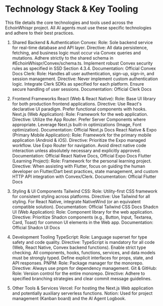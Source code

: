 # Technology Stack & Key Tooling

This file details the core technologies and tools used across the EchoinWhispr project. All AI agents must use these specific technologies and adhere to their best practices.

1. Shared Backend & Authentication
Convex:
Role: Sole backend service for real-time database and API layer.
Directive: All data persistence, fetching, and business logic must occur via Convex queries and mutations. Adhere strictly to the shared schema in #EchoinWhispr/Convex/schema.ts. Implement robust Convex security rules as specified in SSD Section 4.3.4.
Documentation: Official Convex Docs
Clerk:
Role: Handles all user authentication, sign-up, sign-in, and session management.
Directive: Never implement custom authentication logic. Integrate Clerk SDKs as specified for each platform. Ensure secure handling of user sessions.
Documentation: Official Clerk Docs

2. Frontend Frameworks
React (Web & React Native):
Role: Base UI library for both production frontend applications.
Directive: Use React's declarative UI paradigm. Prefer functional components with hooks.
Next.js (Web Application):
Role: Framework for the web application.
Directive: Utilize the App Router. Prefer Server Components where appropriate. Leverage Next.js built-in optimizations (Image, Font optimization).
Documentation: Official Next.js Docs
React Native & Expo (Primary Mobile Application):
Role: Framework for the primary mobile application (Android & iOS).
Directive: Prioritize the Expo managed workflow. Use Expo Router for navigation. Avoid direct native code interaction unless absolutely necessary and explicitly approved.
Documentation: Official React Native Docs, Official Expo Docs
Flutter (Learning Project):
Role: Framework for the personal learning project.
Directive: When assisting with Flutter, focus on guiding the human developer on Flutter/Dart best practices, state management, and custom HTTP API integration with Convex/Clerk.
Documentation: Official Flutter Docs

3. Styling & UI Components
Tailwind CSS:
Role: Utility-first CSS framework for consistent styling across platforms.
Directive: Use Tailwind for all styling. For React Native, integrate NativeWind (or an equivalent compatible solution).
Documentation: Official Tailwind CSS Docs
Shadcn UI (Web Application):
Role: Component library for the web application.
Directive: Prioritize Shadcn components (e.g., Button, Input, Textarea, Card, Toast) for common UI elements in the Web app.
Documentation: Official Shadcn UI Docs

4. Development Tooling
TypeScript:
Role: Language superset for type safety and code quality.
Directive: TypeScript is mandatory for all code (Web, React Native, Convex backend functions). Enable strict type checking. All components, hooks, functions, services, and data models must be strongly typed. Define explicit interfaces for props, state, and API responses.
PNPM:
Role: Package manager for the monorepo.
Directive: Always use pnpm for dependency management.
Git & GitHub:
Role: Version control for the entire monorepo.
Directive: Adhere to specified branching strategies and clear commit message guidelines.
5. Other Tools & Services
Vercel: For hosting the Next.js Web application and potentially auxiliary serverless functions.
Notion: Used for project management (Kanban board) and the AI Agent Logbook.
